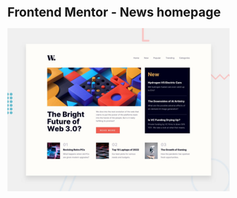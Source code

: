 # Frontend Mentor - News homepage

![Design preview for the News homepage coding challenge](./src/design/desktop-preview.jpg)
